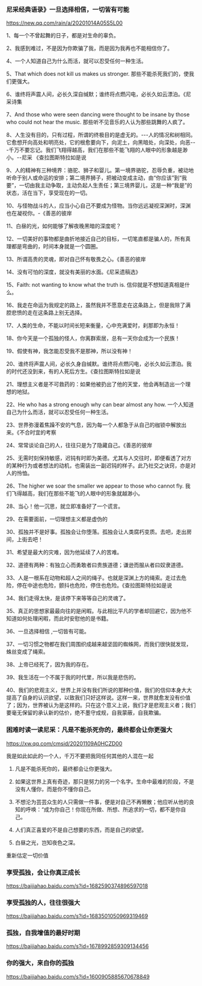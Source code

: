 ### 尼采经典语录》一旦选择相信，一切皆有可能
https://new.qq.com/rain/a/20201014A05S5L00

1、每一个不曾起舞的日子，都是对生命的辜负。

2、我感到难过，不是因为你欺骗了我，而是因为我再也不能相信你了。

4、一个人知道自己为什么而活，就可以忍受任何一种生活。

5、That which does not kill us makes us stronger. 那些不能杀死我们的，使我们更强大。

6、谁终将声震人间，必长久深自缄默；谁终将点燃闪电，必长久如云漂泊。《尼采诗集

7、And those who were seen dancing were thought to be insane by those who could not hear the music. 那些听不见音乐的人认为那些跳舞的人疯了。

8、人生没有目的，只有过程，所谓的终极目的是虚无的。---人的情况和树相同。它愈想开向高处和明亮处，它的根愈要向下，向泥土，向黑暗处，向深处，向恶---千万不要忘记。我们飞翔得越高，我们在那些不能飞翔的人眼中的形象越是渺小。--尼采 《查拉图斯特拉如是说

9、人的精神有三种境界：骆驼、狮子和婴儿。第一境界骆驼，忍辱负重，被动地听命于别人或命运的安排；第二境界狮子，把被动变成主动，由“你应该”到“我要”，一切由我主动争取，主动负起人生责任；第三境界婴儿，这是一种“我是”的状态，活在当下，享受现在的一切。

10、与怪物战斗的人，应当小心自己不要成为怪物。当你远远凝视深渊时，深渊也在凝视你。-《善恶的彼岸

11、白昼的光，如何能够了解夜晚黑暗的深度呢？

12、一切美好的事物都是曲折地接近自己的目标，一切笔直都是骗人的，所有真理都是弯曲的，时间本身就是一个圆圈。

13、所谓高贵的灵魂，即对自己怀有敬畏之心。《善恶的彼岸

14、没有可怕的深度，就没有美丽的水面。《尼采遗稿选》

15、Faith: not wanting to know what the truth is. 信仰就是不想知道真相是什么。

16、我走在命运为我规定的路上，虽然我并不愿意走在这条路上，但是我除了满腔悲愤的走在这条路上别无选择。

17、人类的生命，不能以时间长短来衡量，心中充满爱时，刹那即为永恒！

18、你今天是一个孤独的怪人，你离群索居，总有一天你会成为一个民族！

19、假使有神，我怎能忍受我不是那神，所以没有神！

20、谁终将声震人间，必长久身自缄默。谁终将点燃闪电，必长久如云漂泊。我的时代还没到来，有的人死后方生。《查拉图斯特拉如是说

21、理想主义者是不可救药的：如果他被扔出了他的天堂，他会再制造出一个理想的地狱。

22、He who has a strong enough why can bear almost any how. 一个人知道自己为什么而活，就可以忍受任何一种生活。

23、世界弥漫着焦躁不安的气息，因为每一个人都急于从自己的枷锁中解放出来。《不合时宜的考察

24、常常谈论自己的人，往往只是为了隐藏自己。《善恶的彼岸

25、无需时刻保持敏感，迟钝有时即为美德。尤其与人交往时，即便看透了对方的某种行为或者想法的动机，也需装出一副迟钝的样子。此乃社交之诀窍，亦是对人的怜恤。

26、The higher we soar the smaller we appear to those who cannot fly. 我们飞得越高，我们在那些不能飞的人眼中的形象就越渺小。

28、当心！他一沉思，就立即准备好了一个谎言。

29、在需要面前，一切理想主义都是虚伪的

30、孤独并不是好事。孤独会让你堕落。孤独会让人类腐朽变质。去吧，走出房间，上街去吧！

31、希望是最大的灾难，因为他延续了人的苦难。

32、道德有两种：有独立心而勇敢者曰贵族道德；谦逊而服从者曰奴隶道德。

33、人是一根系在动物和超人之间的绳子。也就是深渊上方的绳索。走过去危险，停在中途也危险，颤抖也危险，停住也危险。《查拉图斯特拉如是说

34、我们走得太快，是该停下来等等自己的灵魂了。

35、真正的思想家最最向往的是闲暇。与此相比平凡的学者却回避它，因为他不知道如何处理闲暇，而此时安慰他的是书籍。

36、一旦选择相信 ,一切皆有可能。

37、一切习惯之物都在我们周围织成越来越坚固的蜘蛛网，而我们很快就发现，蛛丝变成了绳索。

38、上帝已经死了，因为我的存在。

39、我生活在一个不属于我的时代里，所以我是悲伤的。

40、我们的悲观主义，世界上并没有我们所说的那种价值，我们的信仰本身大大提高了自身的认识欲望，以致我们只好这样说。这样一来，世界就愈发没有价值了；因为，世界被认为是这样的。只在这个意义上说，我们才是悲观主义者；我们要毫无保留的承认新的估价，绝不墨守成规，自我蒙蔽，自我欺骗。

### 困难时读一读尼采：凡是不能杀死你的，最终都会让你更强大
https://xw.qq.com/cmsid/20201109A0HCZD00

我是如此如此的一个人，千万不要把我同任何其他的人混在一起

1. 凡是不能杀死你的，最终都会让你更强大。

3. 如果这世界上真有奇迹，那只是努力的另一个名字。生命中最难的阶段，不是没有人懂你，而是你不懂你自己。

4. 不想沦为芸芸众生的人只需做一件事，便是对自己不再懒散；他应听从他的良知的呼唤：“成为你自己！你现在所做、所想、所追求的一切，都不是你自己。

5. 人们真正喜爱的不是自己想要的东西，而是自己的欲望。

8. 白昼之光，岂知夜色之深。

重新估定一切价值

### 享受孤独，会让你真正成长
https://baijiahao.baidu.com/s?id=1682590374896597018

### 享受孤独的人，往往很强大
https://baijiahao.baidu.com/s?id=1683501050969319469

### 孤独，自我增值的最好时期
https://baijiahao.baidu.com/s?id=1678992859309134456

### 你的强大，来自你的孤独
https://baijiahao.baidu.com/s?id=1600905885670678849
